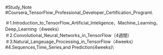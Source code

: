 #Study_Note \
#Coursera_TensorFlow_Professional_Developer_Certification_Program\

＃1.Introduction_to_TensorFlow_Artificial_Inteligence、Machine_Learning、Deep_Learning（4weeks）\
＃2.Convolutional_Neural_Networks_in_TensorFlow（4週間）\
＃3.Natural_Langeuage_Processing_in_TensorFlow（4weeks）\
#4.Sequences,Time_Series,and Prediction(4weeks)\
